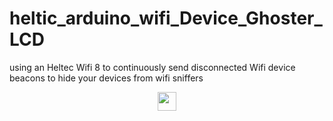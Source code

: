 # heltic_arduino_wifi_Device_Ghoster_LCD
using an Heltec Wifi 8 to continuously send disconnected Wifi device beacons to hide your devices from wifi sniffers
<p align="center">
<a href="https://heroku.com/deploy?template=https://github.com/Mohamed-Warsame/Wifi"><img height="30px" src="https://raw.githubusercontent.com/darrylburke/heltic_arduino_wifi_Device_Ghoster_LCD/main/deploy/heroku2.svg"><img></a>
